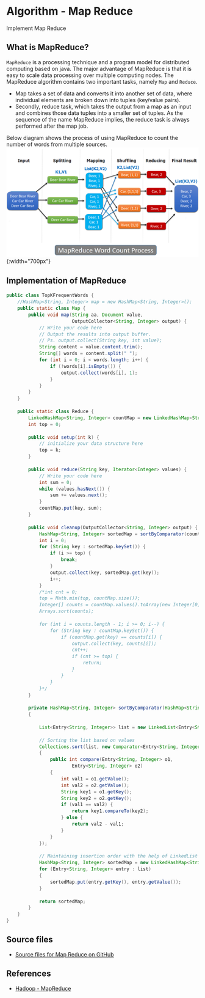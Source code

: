 # Algorithm - Map Reduce

Implement Map Reduce

## What is MapReduce?

`MapReduce` is a processing technique and a program model for distributed computing based on java. The major advantage of MapReduce is that it is easy to scale data processing over multiple computing nodes. The MapReduce algorithm contains two important tasks, namely `Map` and `Reduce`.

* Map takes a set of data and converts it into another set of data, where individual elements are broken down into tuples (key/value pairs).
* Secondly, reduce task, which takes the output from a map as an input and combines those data tuples into a smaller set of tuples. As the sequence of the name MapReduce implies, the reduce task is always performed after the map job.

Below diagram shows the process of using MapReduce to count the number of words from multiple sources.
![image](../assets/images/algorithm/1235/map-reduce-word-count.png){:width="700px"}

## Implementation of MapReduce

```java
public class TopKFrequentWords {
    //HashMap<String, Integer> map = new HashMap<String, Integer>();
    public static class Map {
        public void map(String aa, Document value,
                        OutputCollector<String, Integer> output) {
            // Write your code here
            // Output the results into output buffer.
            // Ps. output.collect(String key, int value);
            String content = value.content.trim();
            String[] words = content.split(" ");
            for (int i = 0; i < words.length; i++) {
                if (!words[i].isEmpty()) {
                    output.collect(words[i], 1);
                }
            }
        }
    }

    public static class Reduce {
        LinkedHashMap<String, Integer> countMap = new LinkedHashMap<String, Integer>();
        int top = 0;

        public void setup(int k) {
            // initialize your data structure here
            top = k;
        }   

        public void reduce(String key, Iterator<Integer> values) {
            // Write your code here
            int sum = 0;
            while (values.hasNext()) {
                sum += values.next();
            }
            countMap.put(key, sum);
        }

        public void cleanup(OutputCollector<String, Integer> output) {
            HashMap<String, Integer> sortedMap = sortByComparator(countMap);
            int i = 0;
            for (String key : sortedMap.keySet()) {
                if (i >= top) {
                    break;
                }
                output.collect(key, sortedMap.get(key));
                i++;
            }
            /*int cnt = 0;
            top = Math.min(top, countMap.size());
            Integer[] counts = countMap.values().toArray(new Integer[0]);
            Arrays.sort(counts);

            for (int i = counts.length - 1; i >= 0; i--) {                
                for (String key : countMap.keySet()) {
                    if (countMap.get(key) == counts[i]) {
                        output.collect(key, counts[i]);
                        cnt++;
                        if (cnt >= top) {
                            return;
                        }
                    }
                }
            }*/
        }

        private HashMap<String, Integer> sortByComparator(HashMap<String, Integer> unsortMap)
        {

            List<Entry<String, Integer>> list = new LinkedList<Entry<String, Integer>>(unsortMap.entrySet());

            // Sorting the list based on values
            Collections.sort(list, new Comparator<Entry<String, Integer>>()
            {
                public int compare(Entry<String, Integer> o1,
                        Entry<String, Integer> o2)
                {
                    int val1 = o1.getValue();
                    int val2 = o2.getValue();
                    String key1 = o1.getKey();
                    String key2 = o2.getKey();
                    if (val1 == val2) {
                        return key1.compareTo(key2);
                    } else {
                        return val2 - val1;
                    }
                }
            });

            // Maintaining insertion order with the help of LinkedList
            HashMap<String, Integer> sortedMap = new LinkedHashMap<String, Integer>();
            for (Entry<String, Integer> entry : list)
            {
                sortedMap.put(entry.getKey(), entry.getValue());
            }

            return sortedMap;
        }
    }
}
```

## Source files

* [Source files for Map Reduce on GitHub](https://github.com/jojozhuang/dsa-java/tree/master/alg-map-reduce)

## References

* [Hadoop - MapReduce](https://www.tutorialspoint.com/hadoop/hadoop_mapreduce.htm)
